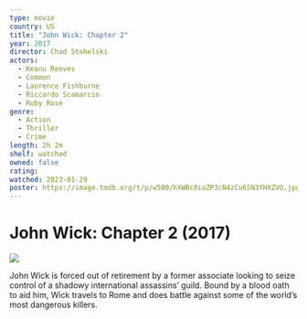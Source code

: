 ```yaml
---
type: movie
country: US
title: "John Wick: Chapter 2"
year: 2017
director: Chad Stahelski
actors:
  - Keanu Reeves
  - Common
  - Laurence Fishburne
  - Riccardo Scamarcio
  - Ruby Rose
genre:
  - Action
  - Thriller
  - Crime
length: 2h 2m
shelf: watched
owned: false
rating:
watched: 2023-01-29
poster: https://image.tmdb.org/t/p/w500/hXWBc0ioZP3cN4zCu6SN3YHXZVO.jpg
---
```


# John Wick: Chapter 2 (2017)

![](https://image.tmdb.org/t/p/w500/hXWBc0ioZP3cN4zCu6SN3YHXZVO.jpg)

John Wick is forced out of retirement by a former associate looking to seize control of a shadowy international assassins’ guild. Bound by a blood oath to aid him, Wick travels to Rome and does battle against some of the world’s most dangerous killers.